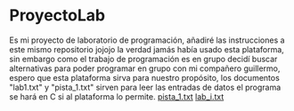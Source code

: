 # ProyectoLab
Es mi proyecto de laboratorio de programación, añadiré las instrucciones a este mismo repositorio jojojo
la verdad jamás había usado esta plataforma, sin embargo como el trabajo de programación es en grupo decidí
buscar alternativas para poder programar en grupo con mi compañero guillermo, espero que esta plataforma
sirva para nuestro propósito, los documentos "lab1.txt" y "pista_1.txt" sirven para leer las entradas de datos
el programa se hará en C si al plataforma lo permite.
[pista_1.txt](https://github.com/GuatonSutro/ProyectoLab/files/7841449/pista_1.txt)
[lab_i.txt](https://github.com/GuatonSutro/ProyectoLab/files/7841450/lab_i.txt)
